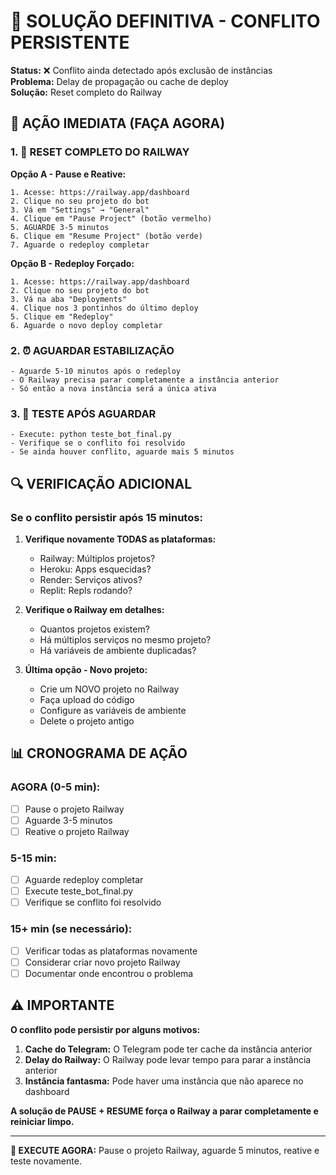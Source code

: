 # 🚨 SOLUÇÃO DEFINITIVA - CONFLITO PERSISTENTE

**Status:** ❌ Conflito ainda detectado após exclusão de instâncias  
**Problema:** Delay de propagação ou cache de deploy  
**Solução:** Reset completo do Railway

## 🎯 AÇÃO IMEDIATA (FAÇA AGORA)

### 1. 🚂 **RESET COMPLETO DO RAILWAY**

**Opção A - Pause e Reative:**
```
1. Acesse: https://railway.app/dashboard
2. Clique no seu projeto do bot
3. Vá em "Settings" → "General"
4. Clique em "Pause Project" (botão vermelho)
5. AGUARDE 3-5 minutos
6. Clique em "Resume Project" (botão verde)
7. Aguarde o redeploy completar
```

**Opção B - Redeploy Forçado:**
```
1. Acesse: https://railway.app/dashboard
2. Clique no seu projeto do bot
3. Vá na aba "Deployments"
4. Clique nos 3 pontinhos do último deploy
5. Clique em "Redeploy"
6. Aguarde o novo deploy completar
```

### 2. ⏰ **AGUARDAR ESTABILIZAÇÃO**
```
- Aguarde 5-10 minutos após o redeploy
- O Railway precisa parar completamente a instância anterior
- Só então a nova instância será a única ativa
```

### 3. 🧪 **TESTE APÓS AGUARDAR**
```
- Execute: python teste_bot_final.py
- Verifique se o conflito foi resolvido
- Se ainda houver conflito, aguarde mais 5 minutos
```

## 🔍 VERIFICAÇÃO ADICIONAL

### **Se o conflito persistir após 15 minutos:**

1. **Verifique novamente TODAS as plataformas:**
   - Railway: Múltiplos projetos?
   - Heroku: Apps esquecidas?
   - Render: Serviços ativos?
   - Replit: Repls rodando?

2. **Verifique o Railway em detalhes:**
   - Quantos projetos existem?
   - Há múltiplos serviços no mesmo projeto?
   - Há variáveis de ambiente duplicadas?

3. **Última opção - Novo projeto:**
   - Crie um NOVO projeto no Railway
   - Faça upload do código
   - Configure as variáveis de ambiente
   - Delete o projeto antigo

## 📊 CRONOGRAMA DE AÇÃO

### **AGORA (0-5 min):**
- [ ] Pause o projeto Railway
- [ ] Aguarde 3-5 minutos
- [ ] Reative o projeto Railway

### **5-15 min:**
- [ ] Aguarde redeploy completar
- [ ] Execute teste_bot_final.py
- [ ] Verifique se conflito foi resolvido

### **15+ min (se necessário):**
- [ ] Verificar todas as plataformas novamente
- [ ] Considerar criar novo projeto Railway
- [ ] Documentar onde encontrou o problema

## ⚠️ IMPORTANTE

**O conflito pode persistir por alguns motivos:**

1. **Cache do Telegram:** O Telegram pode ter cache da instância anterior
2. **Delay do Railway:** O Railway pode levar tempo para parar a instância anterior
3. **Instância fantasma:** Pode haver uma instância que não aparece no dashboard

**A solução de PAUSE + RESUME força o Railway a parar completamente e reiniciar limpo.**

---

**🎯 EXECUTE AGORA:** Pause o projeto Railway, aguarde 5 minutos, reative e teste novamente. 
